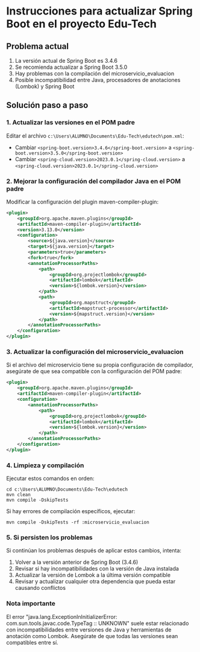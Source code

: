 # Instrucciones para actualizar Spring Boot en el proyecto Edu-Tech

## Problema actual
1. La versión actual de Spring Boot es 3.4.6
2. Se recomienda actualizar a Spring Boot 3.5.0
3. Hay problemas con la compilación del microservicio_evaluacion
4. Posible incompatibilidad entre Java, procesadores de anotaciones (Lombok) y Spring Boot

## Solución paso a paso

### 1. Actualizar las versiones en el POM padre
Editar el archivo `c:\Users\ALUMNO\Documents\Edu-Tech\edutech\pom.xml`:
- Cambiar `<spring-boot.version>3.4.6</spring-boot.version>` a `<spring-boot.version>3.5.0</spring-boot.version>`
- Cambiar `<spring-cloud.version>2023.0.1</spring-cloud.version>` a `<spring-cloud.version>2023.0.1</spring-cloud.version>`

### 2. Mejorar la configuración del compilador Java en el POM padre
Modificar la configuración del plugin maven-compiler-plugin:
```xml
<plugin>
    <groupId>org.apache.maven.plugins</groupId>
    <artifactId>maven-compiler-plugin</artifactId>
    <version>3.13.0</version>
    <configuration>
        <source>${java.version}</source>
        <target>${java.version}</target>
        <parameters>true</parameters>
        <fork>true</fork>
        <annotationProcessorPaths>
            <path>
                <groupId>org.projectlombok</groupId>
                <artifactId>lombok</artifactId>
                <version>${lombok.version}</version>
            </path>
            <path>
                <groupId>org.mapstruct</groupId>
                <artifactId>mapstruct-processor</artifactId>
                <version>${mapstruct.version}</version>
            </path>
        </annotationProcessorPaths>
    </configuration>
</plugin>
```

### 3. Actualizar la configuración del microservicio_evaluacion
Si el archivo del microservicio tiene su propia configuración de compilador, asegúrate de que sea compatible con la configuración del POM padre:
```xml
<plugin>
    <groupId>org.apache.maven.plugins</groupId>
    <artifactId>maven-compiler-plugin</artifactId>
    <configuration>
        <annotationProcessorPaths>
            <path>
                <groupId>org.projectlombok</groupId>
                <artifactId>lombok</artifactId>
                <version>${lombok.version}</version>
            </path>
        </annotationProcessorPaths>
    </configuration>
</plugin>
```

### 4. Limpieza y compilación
Ejecutar estos comandos en orden:
```
cd c:\Users\ALUMNO\Documents\Edu-Tech\edutech
mvn clean
mvn compile -DskipTests
```

Si hay errores de compilación específicos, ejecutar:
```
mvn compile -DskipTests -rf :microservicio_evaluacion
```

### 5. Si persisten los problemas
Si continúan los problemas después de aplicar estos cambios, intenta:
1. Volver a la versión anterior de Spring Boot (3.4.6)
2. Revisar si hay incompatibilidades con la versión de Java instalada
3. Actualizar la versión de Lombok a la última versión compatible
4. Revisar y actualizar cualquier otra dependencia que pueda estar causando conflictos

### Nota importante
El error "java.lang.ExceptionInInitializerError: com.sun.tools.javac.code.TypeTag :: UNKNOWN" suele estar relacionado con incompatibilidades entre versiones de Java y herramientas de anotación como Lombok. Asegúrate de que todas las versiones sean compatibles entre sí.
